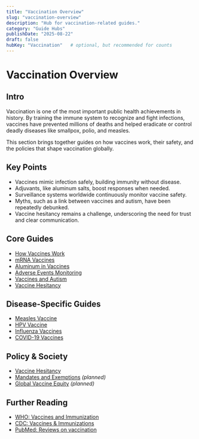 ```yaml
---
title: "Vaccination Overview"
slug: "vaccination-overview"
description: "Hub for vaccination-related guides."
category: "Guide Hubs"
publishDate: "2025-08-22"
draft: false
hubKey: "Vaccination"   # optional, but recommended for counts
---
```




# Vaccination Overview

## Intro
Vaccination is one of the most important public health achievements in history. By training the immune system to recognize and fight infections, vaccines have prevented millions of deaths and helped eradicate or control deadly diseases like smallpox, polio, and measles.  

This section brings together guides on how vaccines work, their safety, and the policies that shape vaccination globally.

## Key Points
- Vaccines mimic infection safely, building immunity without disease.  
- Adjuvants, like aluminum salts, boost responses when needed.  
- Surveillance systems worldwide continuously monitor vaccine safety.  
- Myths, such as a link between vaccines and autism, have been repeatedly debunked.  
- Vaccine hesitancy remains a challenge, underscoring the need for trust and clear communication.  

## Core Guides
- [How Vaccines Work](/guides/how-vaccines-work)  
- [mRNA Vaccines](/guides/mrna-vaccines)  
- [Aluminum in Vaccines](/guides/aluminum-in-vaccines)  
- [Adverse Events Monitoring](/guides/adverse-events-monitoring)  
- [Vaccines and Autism](/guides/vaccines-and-autism)  
- [Vaccine Hesitancy](/guides/vaccine-hesitancy)  

## Disease-Specific Guides
- [Measles Vaccine](/guides/measles-vaccine)  
- [HPV Vaccine](/guides/hpv-vaccine)  
- [Influenza Vaccines](/guides/influenza-vaccines)  
- [COVID-19 Vaccines](/guides/covid-19-vaccines)  

## Policy & Society
- [Vaccine Hesitancy](/guides/vaccine-hesitancy)  
- [Mandates and Exemptions](/guides/mandates-and-exemptions) *(planned)*  
- [Global Vaccine Equity](/guides/global-vaccine-equity) *(planned)*  

## Further Reading
- [WHO: Vaccines and Immunization](https://www.who.int/health-topics/vaccines-and-immunization)  
- [CDC: Vaccines & Immunizations](https://www.cdc.gov/vaccines/index.html)  
- [PubMed: Reviews on vaccination](https://pubmed.ncbi.nlm.nih.gov/?term=vaccination+review)  
